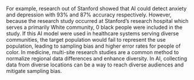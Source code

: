 For example, research out of Stanford showed that AI could detect anxiety and depression with 93% and 87% accuracy respectively. However, because the research study occurred at Stanford’s research hospital which serves a primarily White community, 0 black people were included in the study. If this AI model were used in healthcare systems serving diverse communities, the target population would fail to represent the use population, leading to sampling bias and higher error rates for people of color. In medicine, multi-site research studies are a common method to normalize regional data differences and enhance diversity. In AI, collecting data from diverse locations can be a way to reach diverse audiences and mitigate sampling bias.  